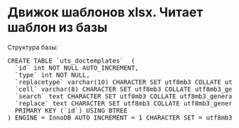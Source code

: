 <h1>Движок шаблонов xlsx. Читает шаблон из базы</h1>

Структура базы:

<pre>CREATE TABLE `uts_doctemplates`  (
  `id` int NOT NULL AUTO_INCREMENT,
  `type` int NOT NULL,
  `replacetype` varchar(10) CHARACTER SET utf8mb3 COLLATE utf8mb3_general_ci NOT NULL,
  `cell` varchar(8) CHARACTER SET utf8mb3 COLLATE utf8mb3_general_ci NOT NULL,
  `search` text CHARACTER SET utf8mb3 COLLATE utf8mb3_general_ci NULL,
  `replace` text CHARACTER SET utf8mb3 COLLATE utf8mb3_general_ci NULL,
  PRIMARY KEY (`id`) USING BTREE
) ENGINE = InnoDB AUTO_INCREMENT = 1 CHARACTER SET = utf8mb3 COLLATE = utf8mb3_general_ci;
</pre>